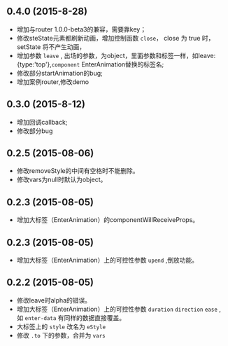 ## 0.4.0 (2015-8-28)

* 增加与router 1.0.0-beta3的兼容，需要靠key；
* 修改steState元素都刷新动画，增加控制函数 `close`， close 为 true 时，setState 将不产生动画，
* 增加参数 `leave` , 出场的参数，为object，里面参数和标签一样，如leave:{type:'top'},`component` EnterAnimation替换的标签名;
* 修改部分startAnimation的bug;
* 增加案例router,修改demo

## 0.3.0 (2015-8-12)

* 增加回调callback;
* 修改部分bug

## 0.2.5 (2015-08-06)

* 修改removeStyle的中间有空格时不能删除。
* 修改vars为null时默认为object。

## 0.2.3 (2015-08-05)

* 增加大标签（EnterAnimation）的componentWillReceiveProps。


## 0.2.3 (2015-08-05)

* 增加大标签（EnterAnimation）上的可控性参数 `upend` ,倒放功能。

## 0.2.2 (2015-08-05)

* 修改leave时alpha的错误。
* 增加大标签（EnterAnimation）上的可控性参数 `duration` `direction` `ease` ,如 `enter-data` 有同样的数据直接覆盖。
* 大标签上的 `style` 改名为 `eStyle`
* 修改 `.to` 下的参数，合并为 `vars`


